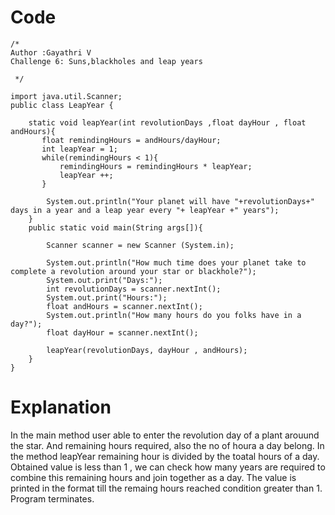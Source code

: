 # Code
```
/*
Author :Gayathri V
Challenge 6: Suns,blackholes and leap years

 */

import java.util.Scanner;
public class LeapYear {

    static void leapYear(int revolutionDays ,float dayHour , float andHours){
       float remindingHours = andHours/dayHour;
       int leapYear = 1;
       while(remindingHours < 1){
           remindingHours = remindingHours * leapYear;
           leapYear ++;
       }

        System.out.println("Your planet will have "+revolutionDays+" days in a year and a leap year every "+ leapYear +" years");
    }
    public static void main(String args[]){

        Scanner scanner = new Scanner (System.in);

        System.out.println("How much time does your planet take to complete a revolution around your star or blackhole?");
        System.out.print("Days:");
        int revolutionDays = scanner.nextInt();
        System.out.print("Hours:");
        float andHours = scanner.nextInt();
        System.out.println("How many hours do you folks have in a day?");
        float dayHour = scanner.nextInt();

        leapYear(revolutionDays, dayHour , andHours);
    }
}
```

# Explanation
In the main method user able to enter the revolution day of a plant arouund the star.
And remaining hours required, also the no of houra a day belong.
In the method leapYear remaining hour is divided by the toatal hours of a day.
Obtained value is less than 1 , we can check how many years are required to combine this remaining hours and join together as a day.
The value is printed in the format till the remaing hours reached condition greater than 1.
Program terminates.

